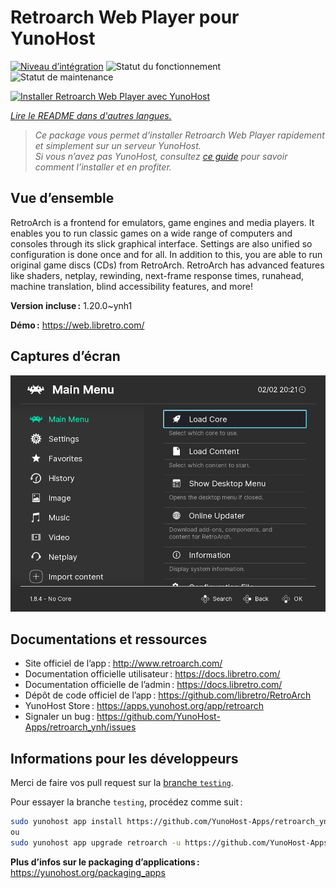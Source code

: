 <!--
Nota bene : ce README est automatiquement généré par <https://github.com/YunoHost/apps/tree/master/tools/readme_generator>
Il NE doit PAS être modifié à la main.
-->

# Retroarch Web Player pour YunoHost

[![Niveau d’intégration](https://apps.yunohost.org/badge/integration/retroarch)](https://ci-apps.yunohost.org/ci/apps/retroarch/)
![Statut du fonctionnement](https://apps.yunohost.org/badge/state/retroarch)
![Statut de maintenance](https://apps.yunohost.org/badge/maintained/retroarch)

[![Installer Retroarch Web Player avec YunoHost](https://install-app.yunohost.org/install-with-yunohost.svg)](https://install-app.yunohost.org/?app=retroarch)

*[Lire le README dans d'autres langues.](./ALL_README.md)*

> *Ce package vous permet d’installer Retroarch Web Player rapidement et simplement sur un serveur YunoHost.*  
> *Si vous n’avez pas YunoHost, consultez [ce guide](https://yunohost.org/install) pour savoir comment l’installer et en profiter.*

## Vue d’ensemble

RetroArch is a frontend for emulators, game engines and media players.
It enables you to run classic games on a wide range of computers and consoles through its slick graphical interface. Settings are also unified so configuration is done once and for all.
In addition to this, you are able to run original game discs (CDs) from RetroArch.
RetroArch has advanced features like shaders, netplay, rewinding, next-frame response times, runahead, machine translation, blind accessibility features, and more!


**Version incluse :** 1.20.0~ynh1

**Démo :** <https://web.libretro.com/>

## Captures d’écran

![Capture d’écran de Retroarch Web Player](./doc/screenshots/ozone-main-menu.jpg)

## Documentations et ressources

- Site officiel de l’app : <http://www.retroarch.com/>
- Documentation officielle utilisateur : <https://docs.libretro.com/>
- Documentation officielle de l’admin : <https://docs.libretro.com/>
- Dépôt de code officiel de l’app : <https://github.com/libretro/RetroArch>
- YunoHost Store : <https://apps.yunohost.org/app/retroarch>
- Signaler un bug : <https://github.com/YunoHost-Apps/retroarch_ynh/issues>

## Informations pour les développeurs

Merci de faire vos pull request sur la [branche `testing`](https://github.com/YunoHost-Apps/retroarch_ynh/tree/testing).

Pour essayer la branche `testing`, procédez comme suit :

```bash
sudo yunohost app install https://github.com/YunoHost-Apps/retroarch_ynh/tree/testing --debug
ou
sudo yunohost app upgrade retroarch -u https://github.com/YunoHost-Apps/retroarch_ynh/tree/testing --debug
```

**Plus d’infos sur le packaging d’applications :** <https://yunohost.org/packaging_apps>
